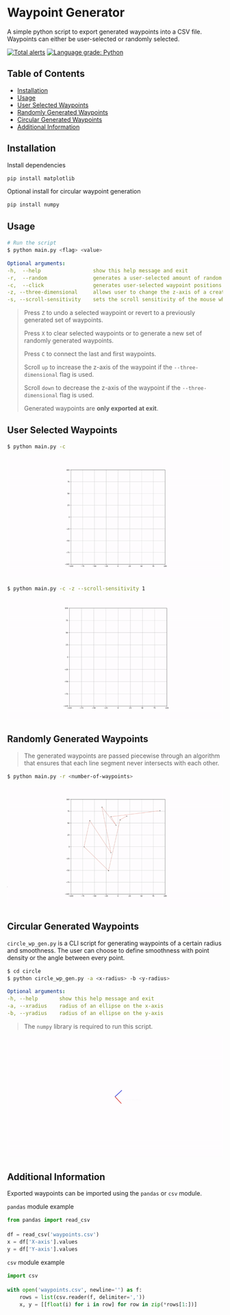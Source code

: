 # Waypoint Generator

A simple python script to export generated waypoints into a CSV file. Waypoints can either be user-selected or randomly selected.

[![Total alerts](https://img.shields.io/lgtm/alerts/g/winstxnhdw/WaypointGenerator.svg?logo=lgtm&logoWidth=18)](https://lgtm.com/projects/g/winstxnhdw/WaypointGenerator/alerts/)
[![Language grade: Python](https://img.shields.io/lgtm/grade/python/g/winstxnhdw/WaypointGenerator.svg?logo=lgtm&logoWidth=18)](https://lgtm.com/projects/g/winstxnhdw/WaypointGenerator/context:python)

## Table of Contents

- [Installation](#Installation)
- [Usage](#Usage)
- [User Selected Waypoints](#User-Selected-Waypoints)
- [Randomly Generated Waypoints](#Randomly-Generated-Waypoints)
- [Circular Generated Waypoints](#Circular-Generated-Waypoints)
- [Additional Information](#Additional-Information)

## Installation

Install dependencies

```bash
pip install matplotlib
```

Optional install for circular waypoint generation

```bash
pip install numpy
```

## Usage

```bash
# Run the script
$ python main.py <flag> <value>
```

```yaml
Optional arguments:
-h,  --help                 show this help message and exit
-r,  --random               generates a user-selected amount of random waypoints
-c,  --click                generates user-selected waypoint positions   
-z, --three-dimensional     allows user to change the z-axis of a created waypoint
-s, --scroll-sensitivity    sets the scroll sensitivity of the mouse when setting the z-axis
```

>Press `Z` to undo a selected waypoint or revert to a previously generated set of waypoints.
>
>Press `X` to clear selected waypoints or to generate a new set of randomly generated waypoints.
>
>Press `C` to connect the last and first waypoints.
>
>Scroll `up` to increase the z-axis of the waypoint if the `--three-dimensional` flag is used.
>
>Scroll `down` to decrease the z-axis of the waypoint if the `--three-dimensional` flag is used.
>
>Generated waypoints are **only exported at exit**.

## User Selected Waypoints


```bash
$ python main.py -c
```

<div align="center">
    <img src="resources/clickgen.gif" />
</div>

```bash
$ python main.py -c -z --scroll-sensitivity 1
```

<div align="center">
    <img src="resources/clickgen-3d.gif" />
</div>

## Randomly Generated Waypoints

>The generated waypoints are passed piecewise through an algorithm that ensures that each line segment never intersects with each other.
>
```bash
$ python main.py -r <number-of-waypoints>
```

<div align="center">
    <img src="resources/randgen.gif" />
</div>

## Circular Generated Waypoints

`circle_wp_gen.py` is a CLI script for generating waypoints of a certain radius and smoothness. The user can choose to define smoothness with point density or the angle between every point.

```bash
$ cd circle
$ python circle_wp_gen.py -a <x-radius> -b <y-radius>
```

```yaml
Optional arguments:
-h, --help       show this help message and exit
-a, --xradius    radius of an ellipse on the x-axis
-b, --yradius    radius of an ellipse on the y-axis 
```

> The `numpy` library is required to run this script.

<div align="center">
    <img src="resources/circlegen.gif" />
</div>

## Additional Information

Exported waypoints can be imported using the `pandas` or `csv` module.

`pandas` module example

```python
from pandas import read_csv

df = read_csv('waypoints.csv')
x = df['X-axis'].values
y = df['Y-axis'].values
```

`csv` module example

```python
import csv

with open('waypoints.csv', newline='') as f:
    rows = list(csv.reader(f, delimiter=','))
    x, y = [[float(i) for i in row] for row in zip(*rows[1:])]
```
